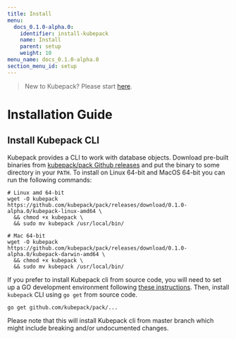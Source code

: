 ```yaml
---
title: Install
menu:
  docs_0.1.0-alpha.0:
    identifier: install-kubepack
    name: Install
    parent: setup
    weight: 10
menu_name: docs_0.1.0-alpha.0
section_menu_id: setup
---
```


> New to Kubepack? Please start [here](/docs/0.1.0-alpha.0/guides/README).

# Installation Guide

## Install Kubepack CLI
Kubepack provides a CLI to work with database objects. Download pre-built binaries from [kubepack/pack Github releases](https://github.com/kubepack/pack/releases) and put the binary to some directory in your `PATH`. To install on Linux 64-bit and MacOS 64-bit you can run the following commands:

```console
# Linux amd 64-bit
wget -O kubepack https://github.com/kubepack/pack/releases/download/0.1.0-alpha.0/kubepack-linux-amd64 \
  && chmod +x kubepack \
  && sudo mv kubepack /usr/local/bin/

# Mac 64-bit
wget -O kubepack https://github.com/kubepack/pack/releases/download/0.1.0-alpha.0/kubepack-darwin-amd64 \
  && chmod +x kubepack \
  && sudo mv kubepack /usr/local/bin/
```

If you prefer to install Kubepack cli from source code, you will need to set up a GO development environment following [these instructions](https://golang.org/doc/code.html). Then, install `kubepack` CLI using `go get` from source code.

```console
go get github.com/kubepack/pack/...
```

Please note that this will install Kubepack cli from master branch which might include breaking and/or undocumented changes.
